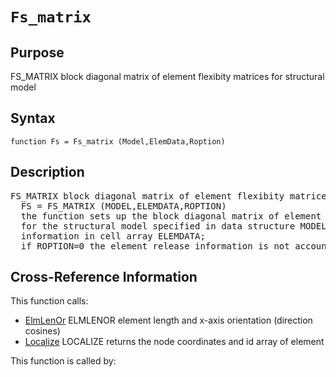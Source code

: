 
<!-- <a name="_top"></a>
<div><a href="../../index.md">Home</a> &gt;  <a href="#">latest</a> &gt; <a href="index.md">Introspection</a> &gt; Fs_matrix.m</div> -->

<!--<table width="100%"><tr><td align="left"><a href="../../index.md"><img alt="<" border="0" src="../../left.png">&nbsp;Master index</a></td>
<td align="right"><a href="index.md">Index for latest\Introspection&nbsp;<img alt=">" border="0" src="../../right.png"></a></td></tr></table>-->
# `Fs_matrix`
<!-- <h1>Fs_matrix
</h1> -->

## <a name="_name"></a>Purpose

<!-- <h2 id="purpose"><a name="_name"></a>Purpose</h2> -->

FS_MATRIX block diagonal matrix of element flexibity matrices for structural model

<!-- <div class="box"><strong>FS_MATRIX block diagonal matrix of element flexibity matrices for structural model</strong></div> -->

## <a name="_synopsis"></a>Syntax

`function Fs = Fs_matrix (Model,ElemData,Roption)` 
## <a name="_description"></a>Description

<pre class="comment">FS_MATRIX block diagonal matrix of element flexibity matrices for structural model
  FS = FS_MATRIX (MODEL,ELEMDATA,ROPTION)
  the function sets up the block diagonal matrix of element flexibility matrices FS
  for the structural model specified in data structure MODEL with element property
  information in cell array ELEMDATA;
  if ROPTION=0 the element release information is not accounted for in setting up Fs (default=1)</pre>
<!-- <div class="fragment"><pre class="comment">FS_MATRIX block diagonal matrix of element flexibity matrices for structural model
  FS = FS_MATRIX (MODEL,ELEMDATA,ROPTION)
  the function sets up the block diagonal matrix of element flexibility matrices FS
  for the structural model specified in data structure MODEL with element property
  information in cell array ELEMDATA;
  if ROPTION=0 the element release information is not accounted for in setting up Fs (default=1)</pre></div> -->

<!-- crossreference -->
## <a name="_cross"></a>Cross-Reference Information

This function calls:
<ul style="list-style-image:url(../../matlabicon.gif)">
<li><a href="ElmLenOr" class="code" title="function [L,dcx] = ElmLenOr (xyz)">ElmLenOr</a>	ELMLENOR element length and x-axis orientation (direction cosines)</li><li><a href="Localize" class="code" title="function [xyz,id] = Localize (Model,el)">Localize</a>	LOCALIZE returns the node coordinates and id array of element</li></ul>
This function is called by:
<ul style="list-style-image:url(../../matlabicon.gif)">
</ul>
<!-- crossreference -->




<!-- <hr><address>Generated on Sat 19-Dec-2020 21:58:36 by <strong><a href="http://www.artefact.tk/software/matlab/m2html/" title="Matlab Documentation in HTML">m2html</a></strong> &copy; 2005</address> -->